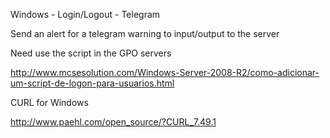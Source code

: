 Windows - Login/Logout - Telegram

Send an alert for a telegram warning to input/output to the server

Need use the script in the GPO servers

http://www.mcsesolution.com/Windows-Server-2008-R2/como-adicionar-um-script-de-logon-para-usuarios.html

CURL for Windows

http://www.paehl.com/open_source/?CURL_7.49.1

